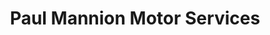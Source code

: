---
title: "Paul Mannion Motor Services"
url: /dublin/paul-mannion-motor-services/
shop: car repair
---